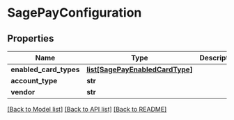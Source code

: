 # SagePayConfiguration

## Properties
Name | Type | Description | Notes
------------ | ------------- | ------------- | -------------
**enabled_card_types** | [**list[SagePayEnabledCardType]**](SagePayEnabledCardType.md) |  | [optional] 
**account_type** | **str** |  | [optional] 
**vendor** | **str** |  | [optional] 

[[Back to Model list]](../README.md#documentation-for-models) [[Back to API list]](../README.md#documentation-for-api-endpoints) [[Back to README]](../README.md)

